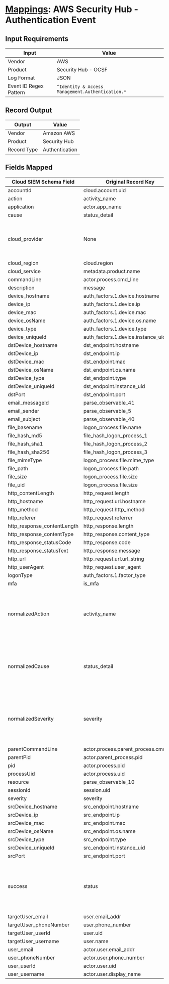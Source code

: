# [Mappings](README.md): AWS Security Hub - Authentication Event

## Input Requirements

|Input|Value|
|-----|-----|
|Vendor|AWS|
|Product|Security Hub - OCSF|
|Log Format|JSON|
|Event ID Regex Pattern|`^Identity & Access Management.Authentication.*`|

## Record Output

|Output|Value|
|------|-----|
|Vendor|Amazon AWS|
|Product|Security Hub|
|Record Type|Authentication|

## Fields Mapped

|Cloud SIEM Schema Field|Original Record Key|Notes|
|-----------------------|-------------------|-----|
|accountId|cloud.account.uid||
|action|activity_name||
|application|actor.app_name||
|cause|status_detail||
|cloud_provider|None|The static text `AWS` is populated in this schema field.|
|cloud_region|cloud.region||
|cloud_service|metadata.product.name||
|commandLine|actor.process.cmd_line||
|description|message||
|device_hostname|auth_factors.1.device.hostname||
|device_ip|auth_factors.1.device.ip||
|device_mac|auth_factors.1.device.mac||
|device_osName|auth_factors.1.device.os.name||
|device_type|auth_factors.1.device.type||
|device_uniqueId|auth_factors.1.device.instance_uid||
|dstDevice_hostname|dst_endpoint.hostname||
|dstDevice_ip|dst_endpoint.ip||
|dstDevice_mac|dst_endpoint.mac||
|dstDevice_osName|dst_endpoint.os.name||
|dstDevice_type|dst_endpoint.type||
|dstDevice_uniqueId|dst_endpoint.instance_uid||
|dstPort|dst_endpoint.port||
|email_messageId|parse_observable_41||
|email_sender|parse_observable_5||
|email_subject|parse_observable_40||
|file_basename|logon_process.file.name||
|file_hash_md5|file_hash_logon_process_1||
|file_hash_sha1|file_hash_logon_process_2||
|file_hash_sha256|file_hash_logon_process_3||
|file_mimeType|logon_process.file.mime_type||
|file_path|logon_process.file.path||
|file_size|logon_process.file.size||
|file_uid|logon_process.file.size||
|http_contentLength|http_request.length||
|http_hostname|http_request.url.hostname||
|http_method|http_request.http_method||
|http_referer|http_request.referrer||
|http_response_contentLength|http_response.length||
|http_response_contentType|http_response.content_type||
|http_response_statusCode|http_response.code||
|http_response_statusText|http_response.message||
|http_url|http_request.url.url_string||
|http_userAgent|http_request.user_agent||
|logonType|auth_factors.1.factor_type||
|mfa|is_mfa||
|normalizedAction|activity_name|This is a lookup field. More info to come in the catalog later...|
|normalizedCause|status_detail|This is a lookup field. More info to come in the catalog later...|
|normalizedSeverity|severity|This is a lookup field. More info to come in the catalog later...|
|parentCommandLine|actor.process.parent_process.cmd_line||
|parentPid|actor.parent_process.pid||
|pid|actor.process.pid||
|processUid|actor.process.uid||
|resource|parse_observable_10||
|sessionId|session.uid||
|severity|severity||
|srcDevice_hostname|src_endpoint.hostname||
|srcDevice_ip|src_endpoint.ip||
|srcDevice_mac|src_endpoint.mac||
|srcDevice_osName|src_endpoint.os.name||
|srcDevice_type|src_endpoint.type||
|srcDevice_uniqueId|src_endpoint.instance_uid||
|srcPort|src_endpoint.port||
|success|status|This is a lookup field. More info to come in the catalog later...|
|targetUser_email|user.email_addr||
|targetUser_phoneNumber|user.phone_number||
|targetUser_userId|user.uid||
|targetUser_username|user.name||
|user_email|actor.user.email_addr||
|user_phoneNumber|actor.user.phone_number||
|user_userId|actor.user.uid||
|user_username|actor.user.display_name||

